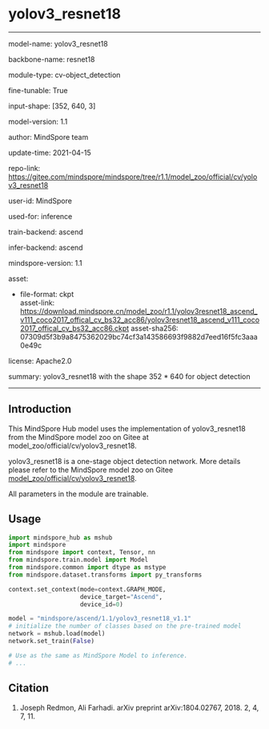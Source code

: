 # yolov3_resnet18

---

model-name: yolov3_resnet18

backbone-name: resnet18

module-type: cv-object_detection

fine-tunable: True

input-shape: [352, 640, 3]

model-version: 1.1

author: MindSpore team

update-time: 2021-04-15

repo-link: <https://gitee.com/mindspore/mindspore/tree/r1.1/model_zoo/official/cv/yolov3_resnet18>

user-id: MindSpore

used-for: inference

train-backend: ascend

infer-backend: ascend

mindspore-version: 1.1

asset:

-
    file-format: ckpt  
    asset-link: <https://download.mindspore.cn/model_zoo/r1.1/yolov3resnet18_ascend_v111_coco2017_offical_cv_bs32_acc86/yolov3resnet18_ascend_v111_coco2017_offical_cv_bs32_acc86.ckpt>
    asset-sha256: 07309d5f3b9a8475362029bc74cf3a143586693f9882d7eed16f5fc3aaa0e49c

license: Apache2.0

summary: yolov3_resnet18 with the shape 352 * 640 for object detection

---

## Introduction

This MindSpore Hub model uses the implementation of yolov3_resnet18 from the MindSpore model zoo on Gitee at model_zoo/official/cv/yolov3_resnet18.

yolov3_resnet18 is a one-stage object detection network. More details please refer to the MindSpore model zoo on Gitee [model_zoo/official/cv/yolov3_resnet18](https://gitee.com/mindspore/mindspore/blob/r1.1/model_zoo/official/cv/yolov3_resnet18/README.md).

All parameters in the module are trainable.

## Usage

```python
import mindspore_hub as mshub
import mindspore
from mindspore import context, Tensor, nn
from mindspore.train.model import Model
from mindspore.common import dtype as mstype
from mindspore.dataset.transforms import py_transforms

context.set_context(mode=context.GRAPH_MODE,
                    device_target="Ascend",
                    device_id=0)

model = "mindspore/ascend/1.1/yolov3_resnet18_v1.1"
# initialize the number of classes based on the pre-trained model
network = mshub.load(model)
network.set_train(False)

# Use as the same as MindSpore Model to inference.
# ...
```

## Citation

1. Joseph Redmon, Ali Farhadi. arXiv preprint arXiv:1804.02767, 2018. 2, 4, 7, 11.
